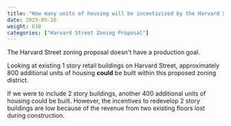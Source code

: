 ```yaml
---
title: "How many units of housing will be incentivized by the Harvard Street zoning proposal?"
date: 2023-05-26
weight: 610
categories: ["Harvard Street Zoning Proposal"]
---
```

The Harvard Street zoning proposal doesn't have a production goal. 

Looking at existing 1 story retail buildings on Harvard Street, approximately 800 additional units of housing **could** be built within this proposed zoning district. 

If we were to include 2 story buildings, another 400 additional units of housing could be built. However, the incentives to redevelop 2 story buildings are low because of the revenue from two existing floors lost during construction. 

